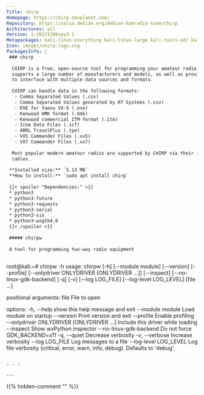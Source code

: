 ```yaml
---
Title: chirp
Homepage: https://chirp.danplanet.com/
Repository: https://salsa.debian.org/debian-hamradio-team/chirp
Architectures: all
Version: 1:20221106+py3-1
Metapackages: kali-linux-everything kali-linux-large kali-tools-sdr kali-tools-wireless 
Icon: images/chirp-logo.svg
PackagesInfo: |
 ### chirp
 
  CHIRP is a free, open-source tool for programming your amateur radio. It
  supports a large number of manufacturers and models, as well as provides a way
  to interface with multiple data sources and formats.
   
  CHIRP can handle data in the following formats:
   - Comma Separated Values (.csv)
   - Comma Separated Values generated by RT Systems (.csv)
   - EVE for Yaesu VX-5 (.eve)
   - Kenwood HMK format (.hmk)
   - Kenwood commercial ITM format (.itm)
   - Icom Data Files (.icf)
   - ARRL TravelPlus (.tpe)
   - VX5 Commander Files (.vx5)
   - VX7 Commander Files (.vx7)
   
  Most popular modern amateur radios are supported by CHIRP via their interface
  cables.
 
 **Installed size:** `5.13 MB`  
 **How to install:** `sudo apt install chirp`  
 
 {{< spoiler "Dependencies:" >}}
 * python3
 * python3-future
 * python3-requests
 * python3-serial
 * python3-six
 * python3-wxgtk4.0
 {{< /spoiler >}}
 
 ##### chirpw
 
 A tool for programming two-way radio equipment
 
 ```
 root@kali:~# chirpw -h
 usage: chirpw [-h] [--module module] [--version] [--profile]
               [--onlydriver ONLYDRIVER [ONLYDRIVER ...]] [--inspect]
               [--no-linux-gdk-backend] [-q] [-v] [--log LOG_FILE]
               [--log-level LOG_LEVEL]
               [file ...]
 
 positional arguments:
   file                  File to open
 
 options:
   -h, --help            show this help message and exit
   --module module       Load module on startup
   --version             Print version and exit
   --profile             Enable profiling
   --onlydriver ONLYDRIVER [ONLYDRIVER ...]
                         Include this driver while loading
   --inspect             Show wxPython inspector
   --no-linux-gdk-backend
                         Do not force GDK_BACKEND=x11
   -q, --quiet           Decrease verbosity
   -v, --verbose         Increase verbosity
   --log LOG_FILE        Log messages to a file
   --log-level LOG_LEVEL
                         Log file verbosity (critical, error, warn, info,
                         debug). Defaults to 'debug'.
 ```
 
 - - -
 
---
```

{{% hidden-comment "<!--Do not edit anything above this line-->" %}}
